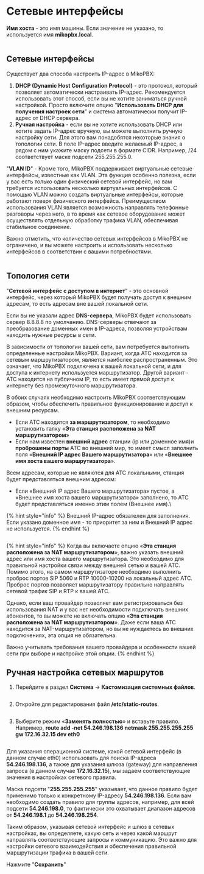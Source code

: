 # Сетевые интерфейсы

**Имя хоста** - это имя машины. Если значение не указано, то используется имя **mikopbx.local**.

<figure><img src="../../.gitbook/assets/1 (22).png" alt=""><figcaption></figcaption></figure>

## Сетевые интерфейсы

Существует два способа настроить IP-адрес в MikoPBX:

1. **DHCP (Dynamic Host Configuration Protocol)** - это протокол, который позволяет автоматически настраивать IP-адрес. Рекомендуется использовать этот способ, если вы не хотите заниматься ручной настройкой. Просто включите опцию "**Использовать DHCP для получения настроек сети**" и система автоматически получит IP-адрес от DHCP сервера.
2. **Ручная настройка** - если вы не хотите использовать DHCP или хотите задать IP-адрес вручную, вы можете выполнить ручную настройку сети. Для этого вам понадобятся некоторые знания о топологии сети. В поле IP-адрес введите желаемый IP-адрес, а рядом с ним укажите маску подсети в формате CIDR. Например, /24 соответствует маске подсети 255.255.255.0.

"**VLAN ID**" - Кроме того, MikoPBX поддерживает виртуальные сетевые интерфейсы, известные как VLAN. Эта функция особенно полезна, если у вас есть только один физический сетевой интерфейс, но вам требуется использовать несколько виртуальных интерфейсов. С помощью VLAN можно создать виртуальные интерфейсы, которые работают поверх физического интерфейса. Преимуществом использования VLAN является возможность направлять телефонные разговоры через него, в то время как сетевое оборудование может осуществлять отдельную обработку трафика VLAN, обеспечивая стабильное соединение.

Важно отметить, что количество сетевых интерфейсов в MikoPBX не ограничено, и вы можете настроить и использовать несколько интерфейсов в соответствии с вашими потребностями.

<figure><img src="../../.gitbook/assets/2 (6).png" alt=""><figcaption></figcaption></figure>

## Топология сети

"**Сетевой интерфейс с доступом в интернет**" - это основной интерфейс, через который MikoPBX будет получать доступ к внешним адресам, то есть адресам вне вашей локальной сети.

Если вы не указали адрес **DNS-сервера**, MikoPBX будет использовать сервер 8.8.8.8 по умолчанию. DNS-серверы отвечают за преобразование доменных имен в IP-адреса, позволяя устройствам находить нужные ресурсы в сети.

В зависимости от топологии вашей сети, вам потребуется выполнить определенные настройки MikoPBX. Вариант, когда АТС находится за сетевым маршрутизатором, является наиболее распространенным. Это означает, что MikoPBX подключена к вашей локальной сети, и для доступа к интернету используется маршрутизатор. Другой вариант - АТС находится на публичном IP, то есть имеет прямой доступ к интернету без промежуточного маршрутизатора.

В обоих случаях необходимо настроить MikoPBX соответствующим образом, чтобы обеспечить правильное функционирование и доступ к внешним ресурсам.

* Если АТС находится **за маршрутизатором**, то необходимо установить галку «**Эта станция расположена за NAT маршрутизатором**»
* Если нам известен **внешний адрес** станции (ip или доменное имя)и **проброшены порты** АТС во внешний мир, то имеет смысл заполнить поля «**Внешний IP адрес Вашего маршрутизатора**» или «**Внешнее имя хоста вашего маршрутизатора**».

Всем адресам, которые не являются для АТС локальными, станция будет представляться внешним адресом:

* Если «Внешний IP адрес Вашего маршрутизатора» пустое, а «Внешнее имя хоста вашего маршрутизатора» заполнено, то АТС будет представляться именно этим полем (Внешнее имя).\


{% hint style="info" %}
Внешний IP-адрес обязателен для заполнения. Если указано доменное имя - то приоритет за ним и Внешний IP адрес не используется.
{% endhint %}

<figure><img src="../../.gitbook/assets/3 (3).png" alt=""><figcaption></figcaption></figure>

{% hint style="info" %}
Когда вы включаете опцию «**Эта станция расположена за NAT маршрутизатором**», важно указать внешний адрес или имя хоста вашего маршрутизатора. Это необходимо для правильной настройки связи между внешней сетью и вашей АТС. Помимо этого, на самом маршрутизаторе необходимо выполнить проброс портов SIP 5060 и RTP 10000-10200 на локальный адрес АТС. Проброс портов позволяет маршрутизатору правильно направлять сетевой трафик SIP и RTP к вашей АТС.

Однако, если ваш провайдер позволяет вам регистрироваться без использования NAT и у вас нет необходимости подключать внешних абонентов, то вы можете не включать опцию «**Эта станция расположена за NAT маршрутизатором**». Даже если ваша АТС находится за NAT-маршрутизатором, но вы не нуждаетесь во внешних подключениях, эта опция не обязательна.

Важно учитывать требования вашего провайдера и особенности вашей сети при выборе и настройке этой опции.
{% endhint %}

## Ручная настройка сетевых маршрутов

1. Перейдите в раздел **Система** → **Кастомизация системных файлов**.

<figure><img src="../../.gitbook/assets/4 (25).png" alt=""><figcaption></figcaption></figure>

2. &#x20;Откройте для редактирования файл **/etc/static-routes**.

<figure><img src="../../.gitbook/assets/5 (9).png" alt=""><figcaption></figcaption></figure>

3. &#x20;Выберите режим «**Заменять полностью**» и вставьте правило.\
   Например, **route add -net 54.246.198.136 netmask 255.255.255.255 gw 172.16.32.15 dev eth0**

<figure><img src="../../.gitbook/assets/6 (1).png" alt=""><figcaption></figcaption></figure>

Для указания операционной системе, какой сетевой интерфейс (в данном случае eth0) использовать для поиска IP-адреса **54.246.198.136**, а также для указания шлюза (gateway) для направления запроса (в данном случае **172.16.32.15**), мы задаем соответствующие значения в настройках сетевого правила.

Маска подсети "**255.255.255.255**" указывает, что данное правило будет применимо только к конкретному IP-адресу **54.246.198.136**. Если вам необходимо создать правило для группы адресов, например, для всей подсети **54.246.198.0**, то фактически это охватывает диапазон адресов от **54.246.198.1** до **54.246.198.254**.

Таким образом, указывая сетевой интерфейс и шлюз в сетевых настройках, вы определяете, какую сеть и через какой маршрут направлять соответствующие запросы и коммуникацию. Это важно для настройки сетевого взаимодействия и обеспечения правильной маршрутизации трафика в вашей сети.

Нажмите "**Сохранить**"
